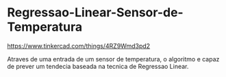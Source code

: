 # Regressao-Linear-Sensor-de-Temperatura
https://www.tinkercad.com/things/4RZ9Wmd3pd2

Atraves de uma entrada de um sensor de temperatura, o algoritmo e capaz de prever um tendecia baseada na tecnica de Regressao Linear.

